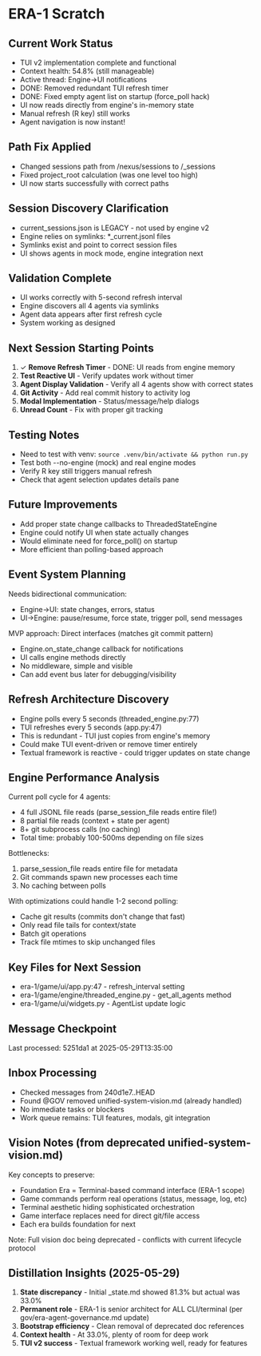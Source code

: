 # ERA-1 Scratch

## Current Work Status
- TUI v2 implementation complete and functional
- Context health: 54.8% (still manageable)
- Active thread: Engine→UI notifications
- DONE: Removed redundant TUI refresh timer
- DONE: Fixed empty agent list on startup (force_poll hack)
- UI now reads directly from engine's in-memory state
- Manual refresh (R key) still works
- Agent navigation is now instant!

## Path Fix Applied
- Changed sessions path from /nexus/sessions to /_sessions
- Fixed project_root calculation (was one level too high)
- UI now starts successfully with correct paths

## Session Discovery Clarification
- current_sessions.json is LEGACY - not used by engine v2
- Engine relies on symlinks: *_current.jsonl files
- Symlinks exist and point to correct session files
- UI shows agents in mock mode, engine integration next

## Validation Complete
- UI works correctly with 5-second refresh interval
- Engine discovers all 4 agents via symlinks
- Agent data appears after first refresh cycle
- System working as designed

## Next Session Starting Points
1. ✓ **Remove Refresh Timer** - DONE: UI reads from engine memory
2. **Test Reactive UI** - Verify updates work without timer
3. **Agent Display Validation** - Verify all 4 agents show with correct states
4. **Git Activity** - Add real commit history to activity log
5. **Modal Implementation** - Status/message/help dialogs
6. **Unread Count** - Fix with proper git tracking

## Testing Notes
- Need to test with venv: `source .venv/bin/activate && python run.py`
- Test both --no-engine (mock) and real engine modes
- Verify R key still triggers manual refresh
- Check that agent selection updates details pane

## Future Improvements
- Add proper state change callbacks to ThreadedStateEngine
- Engine could notify UI when state actually changes
- Would eliminate need for force_poll() on startup
- More efficient than polling-based approach

## Event System Planning
Needs bidirectional communication:
- Engine→UI: state changes, errors, status
- UI→Engine: pause/resume, force state, trigger poll, send messages

MVP approach: Direct interfaces (matches git commit pattern)
- Engine.on_state_change callback for notifications
- UI calls engine methods directly
- No middleware, simple and visible
- Can add event bus later for debugging/visibility

## Refresh Architecture Discovery
- Engine polls every 5 seconds (threaded_engine.py:77)
- TUI refreshes every 5 seconds (app.py:47)
- This is redundant - TUI just copies from engine's memory
- Could make TUI event-driven or remove timer entirely
- Textual framework is reactive - could trigger updates on state change

## Engine Performance Analysis
Current poll cycle for 4 agents:
- 4 full JSONL file reads (parse_session_file reads entire file!)
- 8 partial file reads (context + state per agent)
- 8+ git subprocess calls (no caching)
- Total time: probably 100-500ms depending on file sizes

Bottlenecks:
1. parse_session_file reads entire file for metadata
2. Git commands spawn new processes each time
3. No caching between polls

With optimizations could handle 1-2 second polling:
- Cache git results (commits don't change that fast)
- Only read file tails for context/state
- Batch git operations
- Track file mtimes to skip unchanged files

## Key Files for Next Session
- era-1/game/ui/app.py:47 - refresh_interval setting
- era-1/game/engine/threaded_engine.py - get_all_agents method
- era-1/game/ui/widgets.py - AgentList update logic

## Message Checkpoint
Last processed: 5251da1 at 2025-05-29T13:35:00

## Inbox Processing
- Checked messages from 240d1e7..HEAD
- Found @GOV removed unified-system-vision.md (already handled)
- No immediate tasks or blockers
- Work queue remains: TUI features, modals, git integration

## Vision Notes (from deprecated unified-system-vision.md)
Key concepts to preserve:
- Foundation Era = Terminal-based command interface (ERA-1 scope)
- Game commands perform real operations (status, message, log, etc)
- Terminal aesthetic hiding sophisticated orchestration
- Game interface replaces need for direct git/file access
- Each era builds foundation for next

Note: Full vision doc being deprecated - conflicts with current lifecycle protocol

## Distillation Insights (2025-05-29)
1. **State discrepancy** - Initial _state.md showed 81.3% but actual was 33.0%
2. **Permanent role** - ERA-1 is senior architect for ALL CLI/terminal (per gov/era-agent-governance.md update)
3. **Bootstrap efficiency** - Clean removal of deprecated doc references
4. **Context health** - At 33.0%, plenty of room for deep work
5. **TUI v2 success** - Textual framework working well, ready for features

